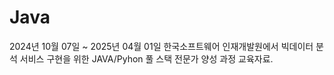 # Java
2024년 10월 07일 ~ 2025년 04월 01일
한국소프트웨어 인재개발원에서 빅데이터 분석 서비스 구현을 위한 JAVA/Pyhon 풀 스택 전문가 양성 과정 교육자료.
